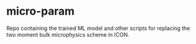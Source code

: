 # micro-param

Repo containing the trained ML model and other scripts for replacing the two moment bulk microphysics scheme in ICON. 
